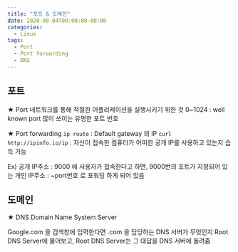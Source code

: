 ```yaml
---
title: "포트 & 도메인"
date: 2020-08-04T00:00:00-00:00
categories:
  - Linux
tags:
  - Port
  - Port forwarding
  - DNS
---
```


## 포트

★ Port
네트워크를 통해 적절한 어플리케이션을 실행시키기 위한 것
0~1024 : well known port 많이 쓰이는 유명한 포트 번호

★ Port forwarding
`ip route` :  Default gateway 의 IP
`curl http://ipinfo.io/ip` : 자신이 접속한 컴퓨터가 어떠한 공개 IP를 사용하고 있는지 습득 가능

Ex)
공개 IP주소 : 9000 에 사용자가 접속한다고 하면, 9000번의 포트가 지정되어 있는
개인 IP주소 :  ~port번호 로 포워딩 하게 되어 있음

## 도메인

★ DNS
Domain Name System Server

Google.com 을 검색창에 입력한다면 .com 을 담당하는 DNS 서버가 무엇인지
Root DNS Server에 물어보고, Root DNS Server는 그 대답을 DNS 서버에 돌려줌
